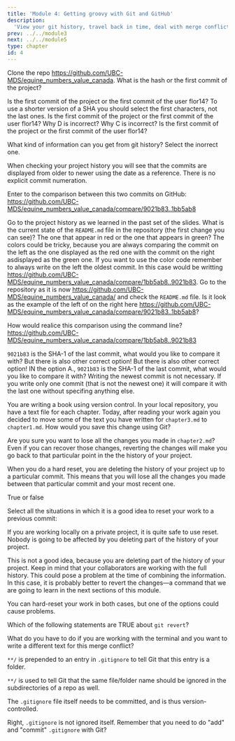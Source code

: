 ```yaml
---
title: 'Module 4: Getting groovy with Git and GitHub'
description:
  'View your git history, travel back in time, deal with merge conflicts and other useful tools' 
prev: ../../module3
next: ../../module5
type: chapter
id: 4
---
```


<exercise id="0" title="Module Learning Outcomes" type="slides,video">

<slides source="module4/module4_00" shot="0" start="0:002" end="3:40">
</slides>
</exercise>

<exercise id="1" title="View your Git history" type="slides,video">

<slides source="module4/module4_01" shot="0" start="0:002" end="3:40">
</slides>

</exercise>

<exercise id='2' title="Test Your Knowledge">

Clone the repo https://github.com/UBC-MDS/equine_numbers_value_canada. What is the hash or the first commit of the project? 

<choice id=1>
<opt text='<bold>A.</bold> cc400df4b2a382f653abd0d9e514f6daae98d2ad'>
Is the first commit of the project or the first commit of the user flor14?
</opt>
<opt text='<bold>B.</bold> e98d2ad'>
To use a shorter version of a SHA you should select the first characters, not the last ones.
</opt>
<opt text='<bold>C.</bold> cc400df'>
Is the first commit of the project or the first commit of the user flor14?
</opt>
<opt text='<bold>D.</bold> 0896801'>
Why D is incorrect?
</opt>
<opt text='<bold>E.</bold> 0896801fdd38d461414e0b061b2b2ef3395f7dd0'>
Why C is incorrect?
</opt>
<opt text='A and C are correct'>
Is the first commit of the project or the first commit of the user flor14?
</opt>
<opt text='D and E are correct' correct='true'>
</opt>
</choice>

What kind of information can you get from git history? Select the inorrect one.

<choice id=2>
<opt text='commit message' >
</opt>
<opt text='date and time'>
</opt>
<opt text='HASH'>
</opt>
<opt text='author'>
</opt>
<opt text='commit number' correct='true'>
When checking your project history you will see that the commits are displayed from older to newer using the date as a reference. There is no explicit commit numeration.
</opt>
</choice>
</exercise>



<exercise id="3" title="Comparing commits" type="slides,video">

<slides source="module4/module4_02" shot="0" start="0:002" end="3:40">
</slides>

</exercise>

<exercise id='4' title='Test Your Knowledge'>

Enter to the comparison between this two commits on GitHub: https://github.com/UBC-MDS/equine_numbers_value_canada/compare/9021b83..1bb5ab8

Go to the project history as we learned in the past set of the slides. What is the current state of the <code>README.md</code> file in the repository (the first change you can see)? The one that appear in red or the one that appears in green?
<choice id=3>
<opt text='red' correct='true'>
The colors could be tricky, because you are always comparing the commit on the left as the one displayed as the red one with the commit on the right asdisplayed as the green one. If you want to use the color code remember to always write on the left the oldest commit. In this case would be writting https://github.com/UBC-MDS/equine_numbers_value_canada/compare/1bb5ab8..9021b83.
</opt>
<opt text='green' >
Go to the repository as it is now https://github.com/UBC-MDS/equine_numbers_value_canada/ and check the <code>README.md</code> file. Is it look as the example of the left of on the right here https://github.com/UBC-MDS/equine_numbers_value_canada/compare/9021b83..1bb5ab8? 
</opt>
</choice>

How would realice this comparison using the command line? https://github.com/UBC-MDS/equine_numbers_value_canada/compare/1bb5ab8..9021b83

<choice id=4>
<opt text='<bold>A.</bold><code>git diff 9021b83</code>' >
<code>9021b83</code> is the SHA-1 of the last commit, what would you like to compare it with?
</opt>
<opt text='<bold>B.</bold><code>git diff 1bb5ab8</code>' >
But there is also other correct option!
</opt>
<opt text='<bold>C.</bold><code>git diff 1bb5ab8 9021b83</code>' >
But there is also other correct option!
</opt>
<opt text='<A and C are correct' >
IN the option <bold>A.</bold>, <code>9021b83</code> is the SHA-1 of the last commit, what would you like to compare it with?
</opt>
<opt text='<B and C are correct' correct='true' >
Writing the newest commit is not necessary. If you write only one commit (that is not the newest one) it will compare it with the last one without specifing anything else.
</opt>
</choice>
</exercise>

<exercise id='5' title="Restoring an older version of a file"  type='slides, video'>
<slides source='module4/module4_03' shot='0' start='3:42' end='4:35'> </slides>
</exercise>

<exercise id='6' title='Test Your Knowledge'>

You are writing a book using version control. In your local repository, you have a text file for each chapter. Today, after reading your work again you decided to move some of the text you have written for `chapter3.md` to `chapter1.md`. How would you save this change using Git?

<choice>
<opt text='I would cut and copy the text into a new file, add both files to the staging area, and then commit with a message explaining the changes.' correct='true'>

</opt>

<opt text='I would <b>revert</b> to the commit I did after writing that paragraph. Then, I would add the text in the correct chapter and make a new commit with a message explaining the changes.'>

Are you sure you want to lose all the changes you made in `chapter2.md`? Even if you can recover those changes, reverting the changes will make you go back to that particular point in the the history of your project.

</opt>

<opt text='I would perform a <b>hard reset</b> to the commit I did after writing that paragraph. Then, I would add the text in the correct chapter and make a new commit with a message explaining the changes.'>

When you do a hard reset, you are deleting the history of your project up to a particular commit. This means that you will lose all the changes you made between that particular commit and your most recent one.

</opt>
</choice>

True or false

Select all the situations in which it is a good idea to reset your work to a previous commit:

<choice>
<opt text='When you are working on a project locally, without having already pushed your work to the remote' correct='true'>

If you are working locally on a private project, it is quite safe to use reset. Nobody is going to be affected by you deleting part of the history of your project.

</opt>
<opt text='When we are working with other collaborators pushing to the same repository' >

This is not a good idea, because you are deleting part of the history of your project. Keep in mind that your collaborators are working with the full history. This could pose a problem at the time of combining the information. In this case, it is probably better to revert the changes—a command that we are going to learn in the next sections of this module.

</opt>

<opt text='Both are correct' >

You can hard-reset your work in both cases, but one of the options could cause problems.

</opt>

</choice>
</exercise>

<exercise id='7' title='Revert your changes' type='slides, video'>
<slides source='module4/module4_04' shot='0' start='3:42' end='4:35'> </slides>
</exercise>

<exercise id='8' title='Test Your Knowledge'>

Which of the following statements are TRUE about `git revert`?


<choice>
<opt text='This command creates a new commit that undoes the changes from a previous commit.' >
</opt>
<opt text='This command undoes the changes in your project up to the commit id that you have specified.'>
</opt>
<opt text='This command makes the history of the project shorter (deletes commits)'>
</opt>
<opt text='This command is used to undo changes in your working directory that have not been comitted yet.'>
</opt>
<opt text='A and B are correct' correct='true'>
</opt>
<opt text='A and C are correct'>
</opt>
</choice>


</exercise>

<exercise id='9' title="Deal with merge conflicts"  type='slides, video'>
<slides source='module4/module4_05' shot='0' start='3:42' end='4:35'> </slides>
</exercise>

<exercise id='10' title='Test Your Knowledge'>

What do you have to do if you are working with the terminal and you want to write a different text for this merge conflict?

<choice>
<opt text='Accept current change' >
</opt>
<opt text='Accept incoming change'>
</opt>
<opt text='Accept both changes' correct='true'>
</opt>
<opt text='You should delete everything between <code> <<<<<<< </code> and <code> >>>>>>> </code> and add the text you want instead'>
</opt>

</choice>
</exercise>




<exercise id='11' title='.gitgnore'  type='slides, video'>
<slides source='module4/module4_06' shot='0' start='3:42' end='4:35'> </slides>
</exercise>

<exercise id='12' title='Test Your Knowledge'>

`**/` is prepended to an entry in `.gitignore` to tell Git that this entry is a folder.

<choice id="1">

<opt text="True">
<code>**/</code> is used to tell Git that the same file/folder name should be ignored in the subdirectories of a repo as well.
</opt>

<opt text="False"  correct="true">
</opt>

</choice>

The `.gitignore` file itself needs to be committed, and is thus version-controlled.

<choice id="2">

<opt text="True" correct="true">
Right, <code>.gitignore</code> is not ignored itself.
</opt>

<opt text="False">
Remember that you need to do "add" and "commit" <code>.gitignore</code> with Git?
</opt>
</choice>
</exercise>

<exercise id="13" title="What did we just learned?" type="slides,video">

<slides source="module4/module4_07" shot="0" start="0:002" end="3:40">
</slides>
</exercise>